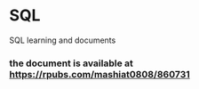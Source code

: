 # SQL
SQL learning and documents

### the document is available at https://rpubs.com/mashiat0808/860731
